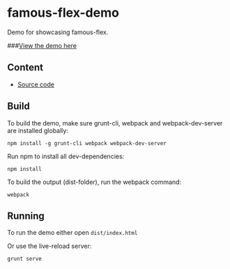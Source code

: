 famous-flex-demo
================

Demo for showcasing famous-flex.

###[View the demo here](https://rawgit.com/IjzerenHein/famous-flex-demo/master/dist/index.html)


## Content

-   [Source code](./src/main.js)


## Build

To build the demo, make sure grunt-cli, webpack and webpack-dev-server are installed globally:

```
npm install -g grunt-cli webpack webpack-dev-server
```

Run npm to install all dev-dependencies:

```
npm install
```

To build the output (dist-folder), run the webpack command:

```
webpack
```


## Running

To run the demo either open `dist/index.html`

Or use the live-reload server:

```
grunt serve
```
